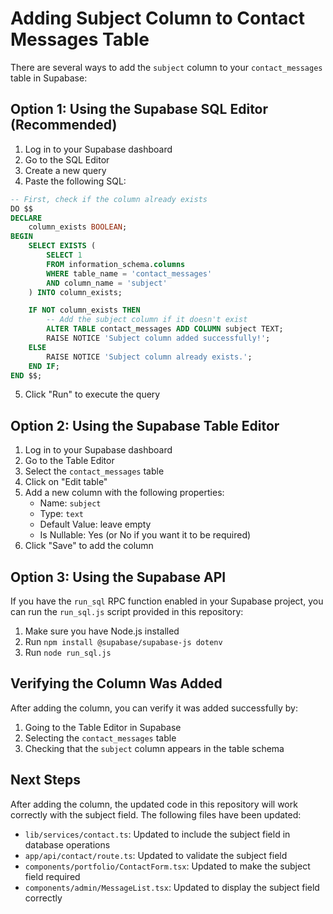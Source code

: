 # Adding Subject Column to Contact Messages Table

There are several ways to add the `subject` column to your `contact_messages` table in Supabase:

## Option 1: Using the Supabase SQL Editor (Recommended)

1. Log in to your Supabase dashboard
2. Go to the SQL Editor
3. Create a new query
4. Paste the following SQL:

```sql
-- First, check if the column already exists
DO $$
DECLARE
    column_exists BOOLEAN;
BEGIN
    SELECT EXISTS (
        SELECT 1
        FROM information_schema.columns
        WHERE table_name = 'contact_messages'
        AND column_name = 'subject'
    ) INTO column_exists;

    IF NOT column_exists THEN
        -- Add the subject column if it doesn't exist
        ALTER TABLE contact_messages ADD COLUMN subject TEXT;
        RAISE NOTICE 'Subject column added successfully!';
    ELSE
        RAISE NOTICE 'Subject column already exists.';
    END IF;
END $$;
```

5. Click "Run" to execute the query

## Option 2: Using the Supabase Table Editor

1. Log in to your Supabase dashboard
2. Go to the Table Editor
3. Select the `contact_messages` table
4. Click on "Edit table"
5. Add a new column with the following properties:
   - Name: `subject`
   - Type: `text`
   - Default Value: leave empty
   - Is Nullable: Yes (or No if you want it to be required)
6. Click "Save" to add the column

## Option 3: Using the Supabase API

If you have the `run_sql` RPC function enabled in your Supabase project, you can run the `run_sql.js` script provided in this repository:

1. Make sure you have Node.js installed
2. Run `npm install @supabase/supabase-js dotenv`
3. Run `node run_sql.js`

## Verifying the Column Was Added

After adding the column, you can verify it was added successfully by:

1. Going to the Table Editor in Supabase
2. Selecting the `contact_messages` table
3. Checking that the `subject` column appears in the table schema

## Next Steps

After adding the column, the updated code in this repository will work correctly with the subject field. The following files have been updated:

- `lib/services/contact.ts`: Updated to include the subject field in database operations
- `app/api/contact/route.ts`: Updated to validate the subject field
- `components/portfolio/ContactForm.tsx`: Updated to make the subject field required
- `components/admin/MessageList.tsx`: Updated to display the subject field correctly 